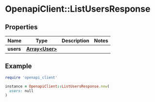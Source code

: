 # OpenapiClient::ListUsersResponse

## Properties

| Name | Type | Description | Notes |
| ---- | ---- | ----------- | ----- |
| **users** | [**Array&lt;User&gt;**](User.md) |  |  |

## Example

```ruby
require 'openapi_client'

instance = OpenapiClient::ListUsersResponse.new(
  users: null
)
```

